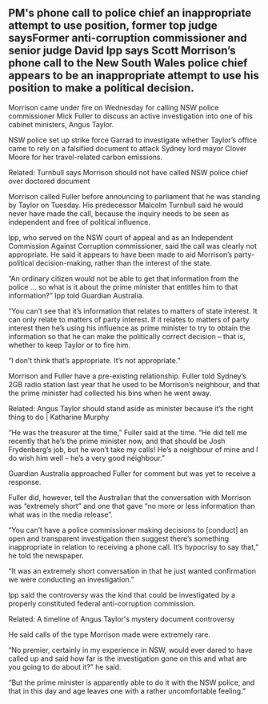 ## PM's phone call to police chief an inappropriate attempt to use position, former top judge saysFormer anti-corruption commissioner and senior judge David Ipp says Scott Morrison’s phone call to the New South Wales police chief appears to be an inappropriate attempt to use his position to make a political decision.

 Morrison came under fire on Wednesday for calling NSW police commissioner Mick Fuller to discuss an active investigation into one of his cabinet ministers, Angus Taylor.

 NSW police set up strike force Garrad to investigate whether Taylor’s office came to rely on a falsified document to attack Sydney lord mayor Clover Moore for her travel-related carbon emissions.

   Related: Turnbull says Morrison should not have called NSW police chief over doctored document 

  Morrison called Fuller before announcing to parliament that he was standing by Taylor on Tuesday. His predecessor Malcolm Turnbull said he would never have made the call, because the inquiry needs to be seen as independent and free of political influence.

 Ipp, who served on the NSW court of appeal and as an Independent Commission Against Corruption commissioner, said the call was clearly not appropriate. He said it appears to have been made to aid Morrison’s party-political decision-making, rather than the interest of the state.

 “An ordinary citizen would not be able to get that information from the police … so what is it about the prime minister that entitles him to that information?” Ipp told Guardian Australia.

 “You can’t see that it’s information that relates to matters of state interest. It can only relate to matters of party interest. If it relates to matters of party interest then he’s using his influence as prime minister to try to obtain the information so that he can make the politically correct decision – that is, whether to keep Taylor or to fire him.

 “I don’t think that’s appropriate. It’s not appropriate.”

 Morrison and Fuller have a pre-existing relationship. Fuller told Sydney’s 2GB radio station last year that he used to be Morrison’s neighbour, and that the prime minister had collected his bins when he went away.

   Related: Angus Taylor should stand aside as minister because it’s the right thing to do | Katharine Murphy 

  “He was the treasurer at the time,” Fuller said at the time. “He did tell me recently that he’s the prime minister now, and that should be Josh Frydenberg’s job, but he won’t take my calls! He’s a neighbour of mine and I do wish him well – he’s a very good neighbour.”

 Guardian Australia approached Fuller for comment but was yet to receive a response.

 Fuller did, however, tell the Australian that the conversation with Morrison was “extremely short” and one that gave “no more or less information than what was in the media release”.

 “You can’t have a police commissioner making decisions to [conduct] an open and transparent investigation then suggest there’s something inappropriate in relation to receiving a phone call. It’s hypocrisy to say that,” he told the newspaper.

 “It was an extremely short conversation in that he just wanted confirmation we were conducting an investigation.”

 Ipp said the controversy was the kind that could be investigated by a properly constituted federal anti-corruption commission.

   Related: A timeline of Angus Taylor's mystery document controversy 

  He said calls of the type Morrison made were extremely rare.

 “No premier, certainly in my experience in NSW, would ever dared to have called up and said how far is the investigation gone on this and what are you going to do about it?” he said.

 “But the prime minister is apparently able to do it with the NSW police, and that in this day and age leaves one with a rather uncomfortable feeling.”

